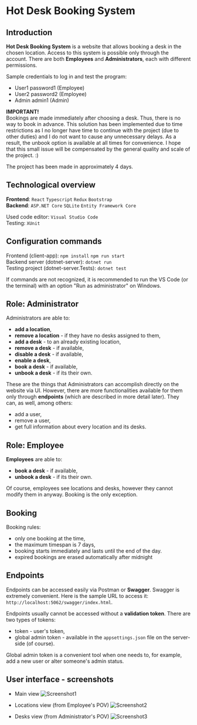 # Hot Desk Booking System

## Introduction
**Hot Desk Booking System** is a website that allows booking a desk in the chosen location. Access to this system is possible only through the account. There are both **Employees** and **Administrators**, each with different permissions.

Sample credentials to log in and test the program:
- User1 password1 (Employee)
- User2 password2 (Employee)
- Admin admin1 (Admin)

**IMPORTANT!**\
Bookings are made immediately after choosing a desk. Thus, there is no way to book in advance. This solution has been implemented due to time restrictions as I no longer have time to continue with the project (due to other duties) and I do not want to cause any unnecessary delays. As a result, the unbook option is available at all times for convenience. I hope that this small issue will be compensated by the general quality and scale of the project. :)

The project has been made in approximately 4 days.

## Technological overview
**Frontend**: `React` `Typescript` `Redux` `Bootstrap` \
**Backend**: `ASP.NET Core` `SQLite` `Entity Framework Core`

Used code editor: `Visual Studio Code`\
Testing: `XUnit`

## Configuration commands

Frontend (client-app): `npm install` `npm run start` \
Backend server (dotnet-server): `dotnet run` \
Testing project (dotnet-server.Tests): `dotnet test`

If commands are not recognized, it is recommended to run the VS Code (or the terminal) with an option "Run as administrator" on Windows.

## Role: Administrator
Administrators are able to:
- **add a location**,
- **remove a location** - if they have no desks assigned to them,
- **add a desk** - to an already existing location,
- **remove a desk** - if available,
- **disable a desk** - if available,
- **enable a desk**,
- **book a desk** - if available,
- **unbook a desk** - if its their own.

These are the things that Administrators can accomplish directly on the website via UI. However, there are more functionalities available for them only through **endpoints** (which are described in more detail later). They can, as well, among others:

- add a user,
- remove a user,
- get full information about every location and its desks.

## Role: Employee
**Employees** are able to:
- **book a desk** - if available,
- **unbook a desk** - if its their own.

Of course, employees see locations and desks, however they cannot modify them in anyway. Booking is the only exception.

## Booking

Booking rules:
- only one booking at the time,
- the maximum timespan is 7 days,
- booking starts immediately and lasts until the end of the day.
- expired bookings are erased automatically after midnight

## Endpoints

Endpoints can be accessed easily via Postman or **Swagger**. Swagger is extremely convenient. Here is the sample URL to access it: `http://localhost:5062/swagger/index.html`.

Endpoints usually cannot be accessed without a **validation token**. There are two types of tokens:
- token - user's token,
- global admin token - available in the `appsettings.json` file on the server-side (of course).

Global admin token is a convenient tool when one needs to, for example, add a new user or alter someone's admin status.

## User interface - screenshots
- Main view
![Screenshot1](https://github.com/hynas321/Hot-Desk-Booking-System/assets/76520333/e4ed8615-2ba5-4580-a471-5ecc6ecae303)

- Locations view (from Employee's POV)
![Screenshot2](https://github.com/hynas321/Hot-Desk-Booking-System/assets/76520333/e8383229-c0ca-4815-b489-157bc0d81bef)

- Desks view (from Administrator's POV)
![Screenshot3](https://github.com/hynas321/Hot-Desk-Booking-System/assets/76520333/5365e499-4332-4e5d-98ec-01c54f9975c3)
